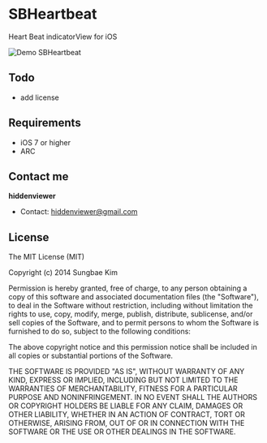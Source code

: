 SBHeartbeat
=====================

Heart Beat indicatorView for iOS

![Demo SBHeartbeat](https://raw.github.com/hiddenviewer/SBHeartbeat/master/SBHeartbeat/Images.xcassets/sbheartbeat_record.gif)

## Todo
* add license

## Requirements
* iOS 7 or higher
* ARC

## Contact me

**hiddenviewer**  


* Contact: [hiddenviewer@gmail.com][1]


  [1]: mailto:hiddenviewer@gmail.com

  


## License
The MIT License (MIT)

Copyright (c) 2014 Sungbae Kim

Permission is hereby granted, free of charge, to any person obtaining a copy of this software and associated documentation files (the "Software"), to deal in the Software without restriction, including without limitation the rights to use, copy, modify, merge, publish, distribute, sublicense, and/or sell copies of the Software, and to permit persons to whom the Software is furnished to do so, subject to the following conditions:

The above copyright notice and this permission notice shall be included in all copies or substantial portions of the Software.

THE SOFTWARE IS PROVIDED "AS IS", WITHOUT WARRANTY OF ANY KIND, EXPRESS OR IMPLIED, INCLUDING BUT NOT LIMITED TO THE WARRANTIES OF MERCHANTABILITY, FITNESS FOR A PARTICULAR PURPOSE AND NONINFRINGEMENT. IN NO EVENT SHALL THE AUTHORS OR COPYRIGHT HOLDERS BE LIABLE FOR ANY CLAIM, DAMAGES OR OTHER LIABILITY, WHETHER IN AN ACTION OF CONTRACT, TORT OR OTHERWISE, ARISING FROM, OUT OF OR IN CONNECTION WITH THE SOFTWARE OR THE USE OR OTHER DEALINGS IN THE SOFTWARE.
